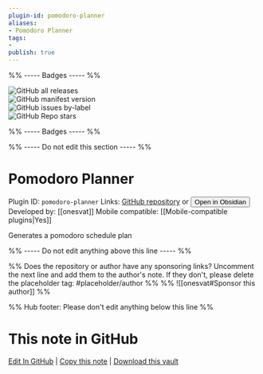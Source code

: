 ```yaml
---
plugin-id: pomodoro-planner
aliases:
- Pomodoro Planner
tags: 
- 
publish: true
---
```


%% ----- Badges ----- %%

![GitHub all releases](https://img.shields.io/github/downloads/onesvat/obsidian-pomodoro-planner/total?color=573E7A&logo=github&style=for-the-badge)   
![GitHub manifest version](https://img.shields.io/github/manifest-json/v/onesvat/obsidian-pomodoro-planner?color=573E7A&logo=github&style=for-the-badge)   
![GitHub issues by-label](https://img.shields.io/github/issues/onesvat/obsidian-pomodoro-planner/help%20wanted?color=573E7A&logo=github&style=for-the-badge)   
![GitHub Repo stars](https://img.shields.io/github/stars/onesvat/obsidian-pomodoro-planner?color=573E7A&logo=github&style=for-the-badge)

%% ----- Badges ----- %%

%% ----- Do not edit this section ----- %%

# Pomodoro Planner

Plugin ID: `pomodoro-planner`
Links: [GitHub repository](https://github.com/onesvat/obsidian-pomodoro-planner) or [<button id=HH>Open in Obsidian</button>](obsidian://show-plugin?id=pomodoro-planner)
Developed by: [[onesvat]]
Mobile compatible: [[Mobile-compatible plugins|Yes]]

Generates a pomodoro schedule plan

%% ----- Do not edit anything above this line ----- %% 

%% Does the repository or author have any sponsoring links? Uncomment the next line and add them to the author's note. If they don't, please delete the placeholder tag: #placeholder/author %%
%% ![[onesvat#Sponsor this author]] %%

%% Hub footer: Please don't edit anything below this line %%

# This note in GitHub

<span class="git-footer">[Edit In GitHub](https://github.dev/obsidian-community/obsidian-hub/blob/main/02%20-%20Community%20Expansions/02.05%20All%20Community%20Expansions/Plugins/pomodoro-planner.md "git-hub-edit-note") | [Copy this note](https://raw.githubusercontent.com/obsidian-community/obsidian-hub/main/02%20-%20Community%20Expansions/02.05%20All%20Community%20Expansions/Plugins/pomodoro-planner.md "git-hub-copy-note") | [Download this vault](https://github.com/obsidian-community/obsidian-hub/archive/refs/heads/main.zip "git-hub-download-vault") </span>
